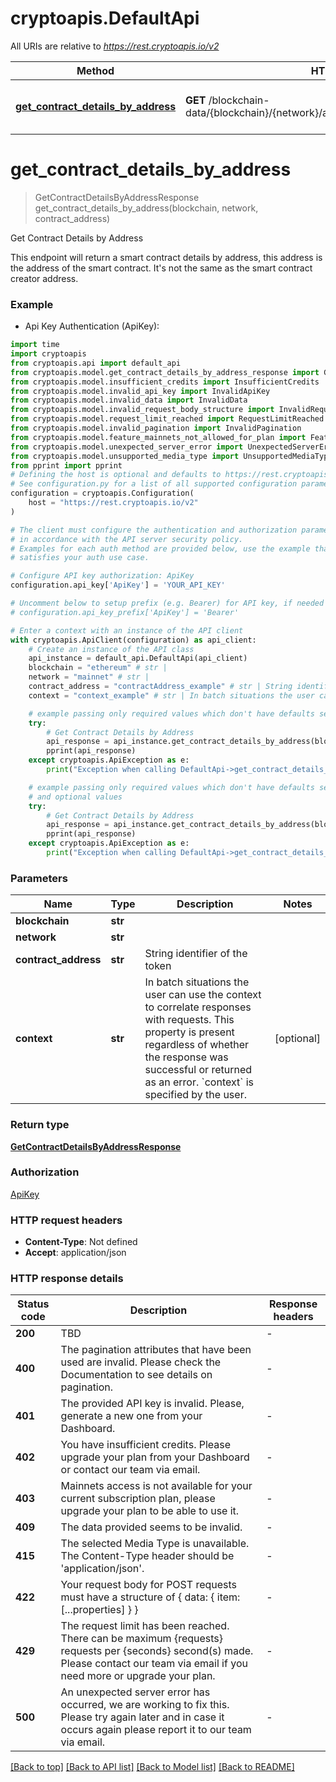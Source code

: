 # cryptoapis.DefaultApi

All URIs are relative to *https://rest.cryptoapis.io/v2*

Method | HTTP request | Description
------------- | ------------- | -------------
[**get_contract_details_by_address**](DefaultApi.md#get_contract_details_by_address) | **GET** /blockchain-data/{blockchain}/{network}/addresses/{contractAddress}/contract | Get Contract Details by Address


# **get_contract_details_by_address**
> GetContractDetailsByAddressResponse get_contract_details_by_address(blockchain, network, contract_address)

Get Contract Details by Address

This endpoint will return a smart contract details by address, this address is the address of the smart contract. It's not the same as the smart contract creator address.

### Example

* Api Key Authentication (ApiKey):
```python
import time
import cryptoapis
from cryptoapis.api import default_api
from cryptoapis.model.get_contract_details_by_address_response import GetContractDetailsByAddressResponse
from cryptoapis.model.insufficient_credits import InsufficientCredits
from cryptoapis.model.invalid_api_key import InvalidApiKey
from cryptoapis.model.invalid_data import InvalidData
from cryptoapis.model.invalid_request_body_structure import InvalidRequestBodyStructure
from cryptoapis.model.request_limit_reached import RequestLimitReached
from cryptoapis.model.invalid_pagination import InvalidPagination
from cryptoapis.model.feature_mainnets_not_allowed_for_plan import FeatureMainnetsNotAllowedForPlan
from cryptoapis.model.unexpected_server_error import UnexpectedServerError
from cryptoapis.model.unsupported_media_type import UnsupportedMediaType
from pprint import pprint
# Defining the host is optional and defaults to https://rest.cryptoapis.io/v2
# See configuration.py for a list of all supported configuration parameters.
configuration = cryptoapis.Configuration(
    host = "https://rest.cryptoapis.io/v2"
)

# The client must configure the authentication and authorization parameters
# in accordance with the API server security policy.
# Examples for each auth method are provided below, use the example that
# satisfies your auth use case.

# Configure API key authorization: ApiKey
configuration.api_key['ApiKey'] = 'YOUR_API_KEY'

# Uncomment below to setup prefix (e.g. Bearer) for API key, if needed
# configuration.api_key_prefix['ApiKey'] = 'Bearer'

# Enter a context with an instance of the API client
with cryptoapis.ApiClient(configuration) as api_client:
    # Create an instance of the API class
    api_instance = default_api.DefaultApi(api_client)
    blockchain = "ethereum" # str | 
    network = "mainnet" # str | 
    contract_address = "contractAddress_example" # str | String identifier of the token
    context = "context_example" # str | In batch situations the user can use the context to correlate responses with requests. This property is present regardless of whether the response was successful or returned as an error. `context` is specified by the user. (optional)

    # example passing only required values which don't have defaults set
    try:
        # Get Contract Details by Address
        api_response = api_instance.get_contract_details_by_address(blockchain, network, contract_address)
        pprint(api_response)
    except cryptoapis.ApiException as e:
        print("Exception when calling DefaultApi->get_contract_details_by_address: %s\n" % e)

    # example passing only required values which don't have defaults set
    # and optional values
    try:
        # Get Contract Details by Address
        api_response = api_instance.get_contract_details_by_address(blockchain, network, contract_address, context=context)
        pprint(api_response)
    except cryptoapis.ApiException as e:
        print("Exception when calling DefaultApi->get_contract_details_by_address: %s\n" % e)
```


### Parameters

Name | Type | Description  | Notes
------------- | ------------- | ------------- | -------------
 **blockchain** | **str**|  |
 **network** | **str**|  |
 **contract_address** | **str**| String identifier of the token |
 **context** | **str**| In batch situations the user can use the context to correlate responses with requests. This property is present regardless of whether the response was successful or returned as an error. &#x60;context&#x60; is specified by the user. | [optional]

### Return type

[**GetContractDetailsByAddressResponse**](GetContractDetailsByAddressResponse.md)

### Authorization

[ApiKey](../README.md#ApiKey)

### HTTP request headers

 - **Content-Type**: Not defined
 - **Accept**: application/json


### HTTP response details
| Status code | Description | Response headers |
|-------------|-------------|------------------|
**200** | TBD |  -  |
**400** | The pagination attributes that have been used are invalid. Please check the Documentation to see details on pagination. |  -  |
**401** | The provided API key is invalid. Please, generate a new one from your Dashboard. |  -  |
**402** | You have insufficient credits. Please upgrade your plan from your Dashboard or contact our team via email. |  -  |
**403** | Mainnets access is not available for your current subscription plan, please upgrade your plan to be able to use it. |  -  |
**409** | The data provided seems to be invalid. |  -  |
**415** | The selected Media Type is unavailable. The Content-Type header should be &#39;application/json&#39;. |  -  |
**422** | Your request body for POST requests must have a structure of { data: { item: [...properties] } } |  -  |
**429** | The request limit has been reached. There can be maximum {requests} requests per {seconds} second(s) made. Please contact our team via email if you need more or upgrade your plan. |  -  |
**500** | An unexpected server error has occurred, we are working to fix this. Please try again later and in case it occurs again please report it to our team via email. |  -  |

[[Back to top]](#) [[Back to API list]](../README.md#documentation-for-api-endpoints) [[Back to Model list]](../README.md#documentation-for-models) [[Back to README]](../README.md)

